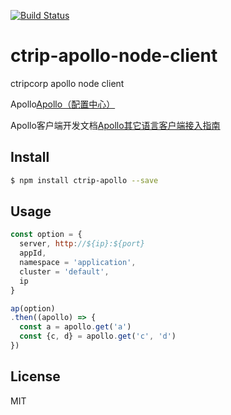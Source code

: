 [![Build Status](https://travis-ci.org/colin.wang/ctrip-apollo-node-client.svg?branch=master)](https://travis-ci.org/colin.wang/ctrip-apollo-node-client)
<!-- optional appveyor tst
[![Windows Build Status](https://ci.appveyor.com/api/projects/status/github/colin.wang/ctrip-apollo-node-client?branch=master&svg=true)](https://ci.appveyor.com/project/colin.wang/ctrip-apollo-node-client)
-->
<!-- optional npm version
[![NPM version](https://badge.fury.io/js/ctrip-apollo-node-client.svg)](http://badge.fury.io/js/ctrip-apollo-node-client)
-->
<!-- optional npm downloads
[![npm module downloads per month](http://img.shields.io/npm/dm/ctrip-apollo-node-client.svg)](https://www.npmjs.org/package/ctrip-apollo-node-client)
-->
<!-- optional dependency status
[![Dependency Status](https://david-dm.org/colin.wang/ctrip-apollo-node-client.svg)](https://david-dm.org/colin.wang/ctrip-apollo-node-client)
-->

# ctrip-apollo-node-client

ctripcorp apollo node client

Apollo[Apollo（配置中心）](https://github.com/ctripcorp/apollo)

Apollo客户端开发文档[Apollo其它语言客户端接入指南](https://github.com/ctripcorp/apollo/wiki/%E5%85%B6%E5%AE%83%E8%AF%AD%E8%A8%80%E5%AE%A2%E6%88%B7%E7%AB%AF%E6%8E%A5%E5%85%A5%E6%8C%87%E5%8D%97)

<!-- description -->
## Install

```sh
$ npm install ctrip-apollo --save
```

## Usage

```js
const option = {
  server, http://${ip}:${port}
  appId,
  namespace = 'application',
  cluster = 'default',
  ip
}

ap(option)
.then((apollo) => {
  const a = apollo.get('a')
  const {c, d} = apollo.get('c', 'd')
})
```

## License

MIT
